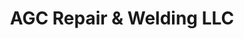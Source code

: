 ---
title: "AGC Repair & Welding LLC"
url: /ashland/agc-repair-and-welding-llc/
shop: car repair
---